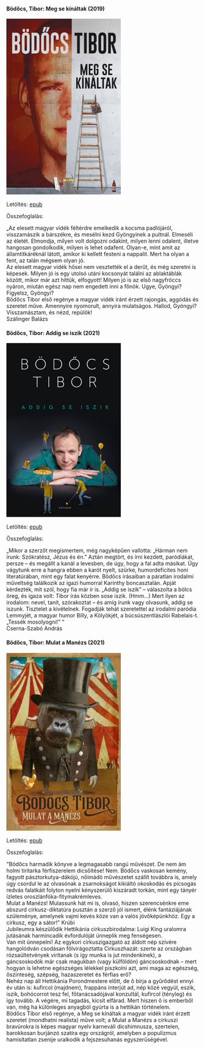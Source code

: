 #### <a name="id_1556">Bödőcs, Tibor: Meg se kínáltak (2019)</a>
<img src="https://github.com/BercziSandor/calibre_lib/raw/main/Bodocs%2C%20Tibor/Meg%20se%20kinaltak%20%281556%29/cover.jpg" alt="cover" width="300"/>

Letöltés: [epub](https://github.com/BercziSandor/calibre_lib/raw/main/Bodocs%2C%20Tibor/Meg%20se%20kinaltak%20%281556%29/Meg%20se%20kinaltak%20-%20Bodocs%2C%20Tibor.epub)

Összefoglalás:
<div>
<p>„Az elesett magyar vidék féltérdre emelkedik a kocsma padlójáról, visszamászik a bárszékre, és mesélni kezd Gyöngyinek a pultnál. Elmeséli az életét. Elmondja, milyen volt dolgozni odakint, milyen lenni odalent, illetve hangosan gondolkodik, milyen is lehet odafent. Olyan-e, mint amit az államtitkáréknál látott, amikor ki kellett festeni a nappalit. Mert ha olyan a fent, az talán mégsem olyan jó.<br>Az elesett magyar vidék hősei nem vesztették el a derűt, és még szeretni is képesek. Milyen jó is egy utolsó utáni kocsonyát találni az ablaktáblák között, mikor már azt hittük, elfogyott! Milyen jó is az első nagyfröccs nyáron, miután egész nap nem engedett inni a főnök. Ugye, Gyöngyi? Figyelsz, Gyöngyi?<br>Bödőcs Tibor első regénye a magyar vidék iránt érzett rajongás, aggódás és szeretet műve. Amennyire nyomorult, annyira mulatságos. Hallod, Gyöngyi? Visszamásztam, és nézd, repülök!<br>Szálinger Balázs</p></div>

#### <a name="id_1428">Bödőcs, Tibor: Addig se iszik (2021)</a>
<img src="https://github.com/BercziSandor/calibre_lib/raw/main/Bodocs%2C%20Tibor/Addig%20se%20iszik%20%281428%29/cover.jpg" alt="cover" width="300"/>

Letöltés: [epub](https://github.com/BercziSandor/calibre_lib/raw/main/Bodocs%2C%20Tibor/Addig%20se%20iszik%20%281428%29/Addig%20se%20iszik%20-%20Bodocs%2C%20Tibor.epub)

Összefoglalás:
<div>
<p>„Mikor a szerzőt megismertem, még nagyképűen vallotta: „Hárman nem írunk: Szókratész, Jézus és én.” Aztán megtört, és írni kezdett, paródiákat, persze – és megállt a kanál a levesben, de úgy, hogy a fal adta másikat. Úgy vágytunk erre a hangra ebben a karót nyelt, szürke, humordeficites honi literatúrában, mint egy falat kenyérre. Bödőcs írásaiban a páratlan irodalmi műveltség találkozik az igazi humorral Karinthy boncasztalán. Apját kérdezték, mit szól, hogy fia már ír is. „Addig se iszik” – válaszolta a bölcs öreg, és igaza volt: Tibor írás közben sose iszik. (Hmm…) Mert ilyen az irodalom: nevel, tanít, szórakoztat – és amíg írunk vagy olvasunk, addig se iszunk. Tisztelet a kivételnek. Fogadják tehát szeretettel az irodalmi paródia Lemmyjét, a magyar humor Billy, a Kölyökjét, a búcsúszentlászlói Rabelais-t. „Tessék mosolyogni!” “<br>Cserna-Szabó András</p></div>

#### <a name="id_1557">Bödőcs, Tibor: Mulat a Manézs (2021)</a>
<img src="https://github.com/BercziSandor/calibre_lib/raw/main/Bodocs%2C%20Tibor/Mulat%20a%20Manezs%20%281557%29/cover.jpg" alt="cover" width="300"/>

Letöltés: [epub](https://github.com/BercziSandor/calibre_lib/raw/main/Bodocs%2C%20Tibor/Mulat%20a%20Manezs%20%281557%29/Mulat%20a%20Manezs%20-%20Bodocs%2C%20Tibor.epub)

Összefoglalás:
<div>
<p>"Bödőcs ​harmadik könyve a legmagasabb rangú művészet. De nem ám holmi tiritarka férfiszerelem dicsőítése! Nem. Bödőcs vaskosan kemény, fagyott pásztorkutya-dákójú, nőimádó művészetet szállít továbbra is, amely úgy csordul le az olvasónak a zsarnokságot kikiáltó okoskodás és picsogás redvás falatkáit folyton nyelni kényszerülő kiszáradt torkán, mint egy tányér ízletes oroszlánfóka-fitymakrémleves.<br>Mulat a Manézs! Mulassunk hát mi is, olvasó, hiszen szerencsénkre eme abszurd cirkusz-diktatúra pusztán a szerző jól ismert, élénk fantáziájának szüleménye, amelynek vajmi kevés köze van a valós jövőképünkhöz. Egy a cirkusz, egy a sátor!" Krúbi<br>Jubileumra készülődik Hettikánia cirkuszbirodalma: Luigi King uralomra jutásának harmincadik évfordulóját ünneplik meg fenségesen.<br>Van mit ünnepelni! Az egykori cirkuszigazgató az áldott nép szívére hangolódván csodásan fölvirágoztatta Cirkuszhazát: szerte az országban rózsaültetvények virítanak (s így munka is jut mindenkinek), a gáncsoskodók már csak magukban (vagy külföldön) gáncsoskodnak – mert hogyan is lehetne egészséges lélekkel piszkolni azt, ami maga az egészség, őszinteség, szépség, hazaszeretet és férfias erő?<br>Nehéz nap áll Hettikánia Porondmestere előtt, de ő bírja a gyűrődést ennyi év után is: kufircol (majdnem), frappáns interjút ad, nép közé vegyül, eszik, iszik, bohócorrot tesz fel, főtanácsadójával konzultál, kufircol (tényleg) és így tovább. A végére, mi tagadás, kicsit elfárad. Mert hiszen ő is emberből van, még ha különleges anyagból gyúrta is a hettikán történelem.<br>Bödőcs Tibor első regénye, a Meg se kínáltak a magyar vidék iránt érzett szeretet (mondhatni realista) műve volt; a Mulat a Manézs a cirkuszi bravúrokra is képes magyar nyelv karneváli dicshimnusza, szertelen, barokkosan burjánzó szatíra egy országról, amelyben a populizmus hamisítatlan zsenije uralkodik a fejszesuhanás egyszerűségével.</p></div>

